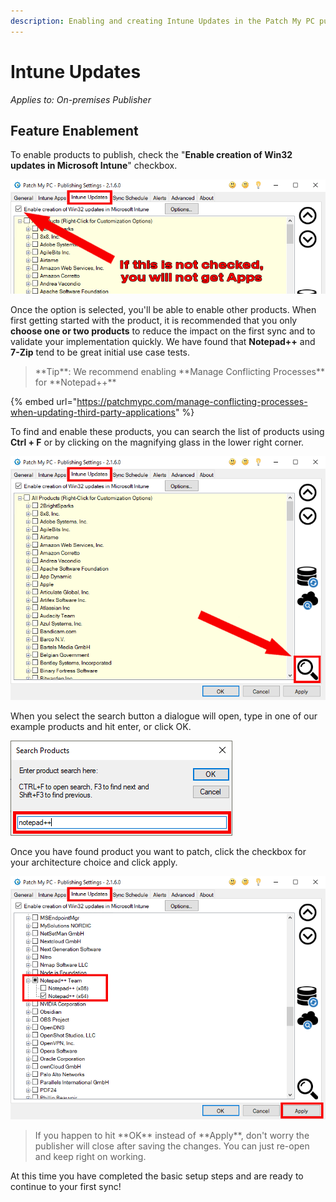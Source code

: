 ```yaml
---
description: Enabling and creating Intune Updates in the Patch My PC publishing service.
---
```


# Intune Updates

_Applies to: On-premises Publisher_

## Feature Enablement&#x20;

To enable products to publish, check the "**Enable creation of Win32 updates in Microsoft Intune**" checkbox.

![Enable Intune Updates feature](/_images/FeatureEnablement_IntuneUpdates.png "Enable Intune Updates feature")

Once the option is selected, you'll be able to enable other products. When first getting started with the product, it is recommended that you only **choose one or two products** to reduce the impact on the first sync and to validate your implementation quickly. We have found that **Notepad++** and **7-Zip** tend to be great initial use case tests.

<blockquote class="wp-block-quote">
<p>**Tip**: We recommend enabling **Manage Conflicting Processes** for **Notepad++**</p>
</blockquote>

{% embed url="https://patchmypc.com/manage-conflicting-processes-when-updating-third-party-applications" %}

To find and enable these products, you can search the list of products using **Ctrl + F** or by clicking on the magnifying glass in the lower right corner.&#x20;

![Select the search option](/_images/Search_IntuneUpdates.png "Select the search option")

When you select the search button a dialogue will open, type in one of our example products and hit enter, or click OK.

![Search for a product](/_images/SearchTerms.png "Search for a product")

Once you have found product you want to patch, click the checkbox for your architecture choice and click apply.

![Select the products and hit apply](/_images/SelectAppAndApply_IntuneUpdates.png "Select the products and hit apply")

<blockquote class="wp-block-quote">
<p>If you happen to hit **OK**  instead of **Apply**, don't worry the publisher will close after saving the changes. You can just re-open and keep right on working.</p>
</blockquote>

At this time you have completed the basic setup steps and are ready to continue to your first sync!